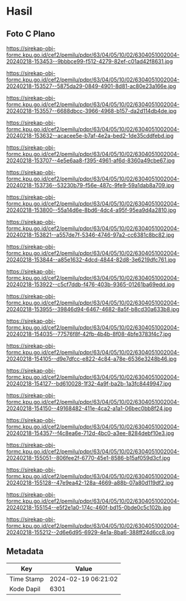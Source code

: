# Hasil

## Foto C Plano

https://sirekap-obj-formc.kpu.go.id/cef2/pemilu/pdpr/63/04/05/10/02/6304051002004-20240218-153453--9bbbce99-f512-4279-82ef-c01ad42f8631.jpg

https://sirekap-obj-formc.kpu.go.id/cef2/pemilu/pdpr/63/04/05/10/02/6304051002004-20240218-153527--5875da29-0849-4901-8d81-ac80e23a166e.jpg

https://sirekap-obj-formc.kpu.go.id/cef2/pemilu/pdpr/63/04/05/10/02/6304051002004-20240218-153557--6688dbcc-3966-4968-b157-da2d114db4de.jpg

https://sirekap-obj-formc.kpu.go.id/cef2/pemilu/pdpr/63/04/05/10/02/6304051002004-20240218-153632--acacee5e-b7af-4e2a-bed2-1de35cddfebd.jpg

https://sirekap-obj-formc.kpu.go.id/cef2/pemilu/pdpr/63/04/05/10/02/6304051002004-20240218-153707--4e5e6aa8-f395-4961-af6d-8360a49cbe67.jpg

https://sirekap-obj-formc.kpu.go.id/cef2/pemilu/pdpr/63/04/05/10/02/6304051002004-20240218-153736--53230b79-f56e-487c-9fe9-59a1dab8a709.jpg

https://sirekap-obj-formc.kpu.go.id/cef2/pemilu/pdpr/63/04/05/10/02/6304051002004-20240218-153800--55a14d6e-8bd6-4dc4-a95f-95ea9d4a2810.jpg

https://sirekap-obj-formc.kpu.go.id/cef2/pemilu/pdpr/63/04/05/10/02/6304051002004-20240218-153821--a557de7f-5346-4746-97a2-cc6381c8bc82.jpg

https://sirekap-obj-formc.kpu.go.id/cef2/pemilu/pdpr/63/04/05/10/02/6304051002004-20240218-153844--a85e1632-4dcd-4844-82d8-3e6219dfc761.jpg

https://sirekap-obj-formc.kpu.go.id/cef2/pemilu/pdpr/63/04/05/10/02/6304051002004-20240218-153922--c5cf7ddb-f476-403b-9365-01261ba69edd.jpg

https://sirekap-obj-formc.kpu.go.id/cef2/pemilu/pdpr/63/04/05/10/02/6304051002004-20240218-153955--39846d94-6467-4682-8a5f-b8cd30a633b8.jpg

https://sirekap-obj-formc.kpu.go.id/cef2/pemilu/pdpr/63/04/05/10/02/6304051002004-20240218-154035--77576f8f-42fb-4b4b-8f08-4bfe3783f4c7.jpg

https://sirekap-obj-formc.kpu.go.id/cef2/pemilu/pdpr/63/04/05/10/02/6304051002004-20240218-154105--d9e7dfcc-e822-4c84-a78e-6536e3248b46.jpg

https://sirekap-obj-formc.kpu.go.id/cef2/pemilu/pdpr/63/04/05/10/02/6304051002004-20240218-154127--bd610028-1f32-4a9f-ba2b-1a3fc8449947.jpg

https://sirekap-obj-formc.kpu.go.id/cef2/pemilu/pdpr/63/04/05/10/02/6304051002004-20240218-154150--49168482-411e-4ca2-a1a1-06bec0bb8f24.jpg

https://sirekap-obj-formc.kpu.go.id/cef2/pemilu/pdpr/63/04/05/10/02/6304051002004-20240218-154357--f4c8ea6e-712d-4bc0-a3ee-8284debf10e3.jpg

https://sirekap-obj-formc.kpu.go.id/cef2/pemilu/pdpr/63/04/05/10/02/6304051002004-20240218-155051--806fee2f-6770-45e1-8586-b15af059d3cf.jpg

https://sirekap-obj-formc.kpu.go.id/cef2/pemilu/pdpr/63/04/05/10/02/6304051002004-20240218-155128--47e9ea42-128a-4669-a88b-07a80d119df2.jpg

https://sirekap-obj-formc.kpu.go.id/cef2/pemilu/pdpr/63/04/05/10/02/6304051002004-20240218-155154--e5f2e1a0-174c-460f-bd15-0bde0c5c102b.jpg

https://sirekap-obj-formc.kpu.go.id/cef2/pemilu/pdpr/63/04/05/10/02/6304051002004-20240218-155212--2d6e6d95-6929-4e1a-8ba6-388ff24d6cc8.jpg


## Metadata

| Key        | Value               |
| ---------- | ------------------- |
| Time Stamp | 2024-02-19 06:21:02 |
| Kode Dapil | 6301                |



